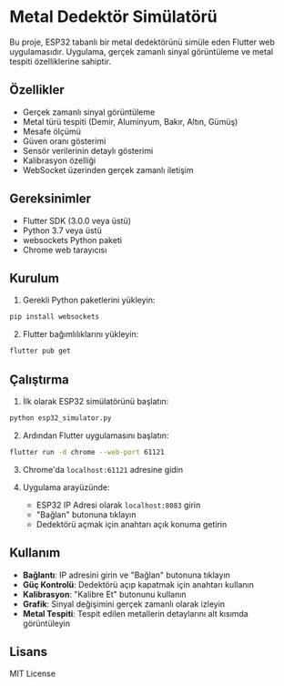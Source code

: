# Metal Dedektör Simülatörü

Bu proje, ESP32 tabanlı bir metal dedektörünü simüle eden Flutter web uygulamasıdır. Uygulama, gerçek zamanlı sinyal görüntüleme ve metal tespiti özelliklerine sahiptir.

## Özellikler

- Gerçek zamanlı sinyal görüntüleme
- Metal türü tespiti (Demir, Aluminyum, Bakır, Altın, Gümüş)
- Mesafe ölçümü
- Güven oranı gösterimi
- Sensör verilerinin detaylı gösterimi
- Kalibrasyon özelliği
- WebSocket üzerinden gerçek zamanlı iletişim

## Gereksinimler

- Flutter SDK (3.0.0 veya üstü)
- Python 3.7 veya üstü
- websockets Python paketi
- Chrome web tarayıcısı

## Kurulum

1. Gerekli Python paketlerini yükleyin:
```bash
pip install websockets
```

2. Flutter bağımlılıklarını yükleyin:
```bash
flutter pub get
```

## Çalıştırma

1. İlk olarak ESP32 simülatörünü başlatın:
```bash
python esp32_simulator.py
```

2. Ardından Flutter uygulamasını başlatın:
```bash
flutter run -d chrome --web-port 61121
```

3. Chrome'da `localhost:61121` adresine gidin

4. Uygulama arayüzünde:
   - ESP32 IP Adresi olarak `localhost:8083` girin
   - "Bağlan" butonuna tıklayın
   - Dedektörü açmak için anahtarı açık konuma getirin

## Kullanım

- **Bağlantı**: IP adresini girin ve "Bağlan" butonuna tıklayın
- **Güç Kontrolü**: Dedektörü açıp kapatmak için anahtarı kullanın
- **Kalibrasyon**: "Kalibre Et" butonunu kullanın
- **Grafik**: Sinyal değişimini gerçek zamanlı olarak izleyin
- **Metal Tespiti**: Tespit edilen metallerin detaylarını alt kısımda görüntüleyin

## Lisans

MIT License 